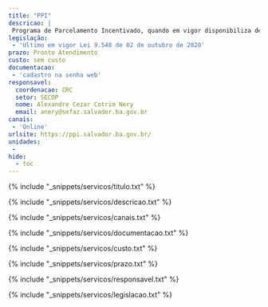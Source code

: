 ```yaml
---
title: "PPI"
descricao: |
 Programa de Parcelamento Incentivado, quando em vigor disponibiliza descontos
legislação: 
 - 'Ultimo em vigor Lei 9.548 de 02 de outubro de 2020'
prazo: Pronto Atendimento
custo: sem custo
documentacao: 
 - 'cadastro na senha web'
responsavel:
  coordenacao: CRC
  setor: SECOP
  nome: Alexandre Cezar Cotrim Nery
  email: anery@sefaz.salvador.ba.gov.br
canais: 
 - 'Online'
urlsite: https://ppi.salvador.ba.gov.br/
unidades: 
 - 
hide:
  - toc
---
```


{% include "_snippets/servicos/titulo.txt" %}

{% include "_snippets/servicos/descricao.txt" %}

{% include "_snippets/servicos/canais.txt" %}

{% include "_snippets/servicos/documentacao.txt" %}

{% include "_snippets/servicos/custo.txt" %}

{% include "_snippets/servicos/prazo.txt" %}

{% include "_snippets/servicos/responsavel.txt" %}

{% include "_snippets/servicos/legislacao.txt" %}


